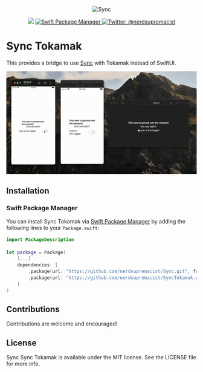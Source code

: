 <p align="center">
    <img src="https://github.com/nerdsupremacist/Sync/raw/main/logo.png" width="600" max-width="90%" alt="Sync" />
</p>

<p align="center">
    <img src="https://img.shields.io/badge/Swift-5.5-orange.svg" />
    <a href="https://swift.org/package-manager">
        <img src="https://img.shields.io/badge/swiftpm-compatible-brightgreen.svg?style=flat" alt="Swift Package Manager" />
    </a>
    <a href="https://twitter.com/nerdsupremacist">
        <img src="https://img.shields.io/badge/twitter-@nerdsupremacist-blue.svg?style=flat" alt="Twitter: @nerdsupremacist" />
    </a>
</p>

# Sync Tokamak
This provides a bridge to use [Sync](https://github.com/nerdsupremacist/Sync) with Tokamak instead of SwiftUI.

<p align="center">
    <img src="demo.gif" width="600" max-width="90%" alt="Sync" />
</p>

## Installation
### Swift Package Manager

You can install Sync Tokamak via [Swift Package Manager](https://swift.org/package-manager/) by adding the following lines to your `Package.swift`:

```swift
import PackageDescription

let package = Package(
    [...]
    dependencies: [
        .package(url: "https://github.com/nerdsupremacist/Sync.git", from: "1.0.0"),
        .package(url: "https://github.com/nerdsupremacist/SyncTokamak.git", from: "0.1.0"),
    ]
)
```

## Contributions
Contributions are welcome and encouraged!

## License
Sync Sync Tokamak is available under the MIT license. See the LICENSE file for more info.
